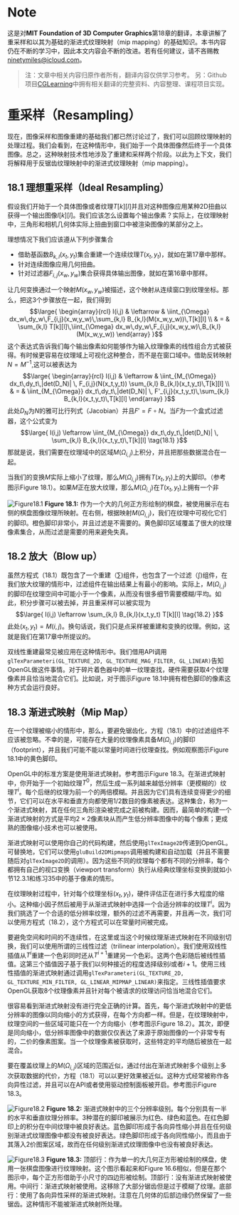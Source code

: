 # Note
这是对**MIT Foundation of 3D Computer Graphics**第18章的翻译，本章讲解了重采样和以其为基础的渐进式纹理映射（mip mapping）的基础知识。本书内容仍在不断的学习中，因此本文内容会不断的改进。若有任何建议，请不吝赐教<ninetymiles@icloud.com>。 

> 注：文章中相关内容归原作者所有，翻译内容仅供学习参考。
> 另：Github项目[CGLearning](https://github.com/nintymiles/CGLearning)中拥有相关翻译的完整资料、内容整理、课程项目实现。
 
# 重采样（Resampling）
现在，图像采样和图像重建的基础我们都已然讨论过了，我们可以回顾纹理映射的处理过程。我们会看到，在这种情形中，我们始于一个具体图像然后终于一个具体图像。总之，这种映射技术性地涉及了重建和采样两个阶段。以此为上下文，我们将解释用于反锯齿纹理映射中的渐进式纹理映射（mip mapping）。

## 18.1 理想重采样（Ideal Resampling）
假设我们开始于一个具体图像或者纹理$T[k][l]$并且对这种图像应用某种2D扭曲以获得一个输出图像$I[k][l]$。我们应该怎么设置每个输出像素？实际上，在纹理映射中，三角形和相机几何体实际上扭曲到窗口中被渲染图像的某部分之上。

理想情况下我们应该遵从下列步骤集合

- 借助基函数$B_{k,l}(x_t,y_t)$集合重建一个连续纹理$T(x_t,y_t)$，就如在第17章中那样。
- 针对连续图像应用几何扭曲。
- 针对过滤器$F_{i,j}(x_w,y_w)$集合获得具体输出图像，就如在第16章中那样。

让几何变换通过一个映射$M(x_w,y_w)$被描述，这个映射从连续窗口到纹理坐标。那么，把这3个步骤放在一起，我们得到
$$\large{ \begin{array}{rcl}
I(i,j) & \leftarrow & \iint_{\Omega} dx_w\,dy_w\,F_{i,j}(x_w,y_w)\,\sum_{k,l} B_{k,l}(M(x_w,y_w))\,T[k][l] \\
& = &  \sum_{k,l} T[k][l]\,\iint_{\Omega} dx_w\,dy_w\,F_{i,j}(x_w,y_w)\,B_{k,l}(M(x_w,y_w))
\end{array} }$$
这个表达式告诉我们每个输出像素如何能够作为输入纹理像素的线性组合方式被获得。有时候更容易在纹理域上可视化这种整合，而不是在窗口域中。借助反转映射$N=M^{-1}$,这可以被表达为
$$\large{ \begin{array}{rcl}
I(i,j) & \leftarrow & \iint_{M_{\Omega}} dx_t\,dy_t\,|det(D_N)| \, F_{i,j}(N(x_t,y_t)) \sum_{k,l} B_{k,l}(x_t,y_t)\,T[k][l] \\
& = &  \iint_{M_{\Omega}} dx_t\,dy_t\,|det(D_N)| \, F'_{i,j}(x_t,y_t)\,\sum_{k,l} B_{k,l}(x_t,y_t)\,T[k][l]
\end{array} }$$
此处$D_N$为$N$的雅可比行列式（Jacobian）并且$F'=F \circ N$。当$F$为一个盒式过滤器，这个公式变为
$$\large{
I(i,j)  \leftarrow  \iint_{M_{\Omega}} dx_t\,dy_t\,|det(D_N)| \, \sum_{k,l} B_{k,l}(x_t,y_t)\,T[k][l]  \tag{18.1}
}$$
那就是说，我们需要在纹理域中的区域$M(\Omega_{i,j})$上积分，并且把那些数据混合在一起。

当我们的变换$M$实际上缩小了纹理，那么$M(\Omega_{i,j})$拥有$T(x_t,y_t)$上的大脚印。（参考图示$\text{Figure 18.1}$）。如果$M$正在放大纹理，那么$M(\Omega_{i,j})$在$T(x_t,y_t)$上拥有一个非

![Figure18.1](media/Figure18.1.png)
**Figure 18.1:** 作为一个大的几何正方形绘制的棋盘，被使用展示在右侧的棋盘图像纹理所映射。在右侧，根据映射$M(\Omega_{i,j})$，我们在纹理中可视化它们的脚印。橙色脚印非常小，并且过滤是不需要的。黄色脚印区域覆盖了很大的纹理像素集合，从而过滤是需要的用来避免失真。

## 18.2 放大（Blow up）
虽然方程式（18.1）既包含了一个重建（$\sum$)组件，也包含了一个过滤（$\int$)组件，在我们放大纹理的情形中，过滤组件在输出结果上有最小的影响。实际上，$M(\Omega_{i,j})$的脚印在纹理空间中可能小于一个像素，从而没有很多细节需要模糊/平均。如此，积分步骤可以被去掉，并且重采样可以被实现为
$$\large{
I(i,j)  \leftarrow   \sum_{k,l} B_{k,l}(x_t,y_t) T[k][l]  \tag{18.2}
}$$
此处$(x_t , y_t ) = M(i, j)$。换句话说，我们只是点采样被重建和变换的纹理。例如，这就是我们在第17章中所提议的。

双线性重建最常见被应用在这种情形中。我们借用API调用`glTexParameteri(GL_TEXTURE_2D, GL_TEXTURE_MAG_FILTER, GL_LINEAR)`告知OpenGL做这件事情。对于碎片着色器中的单一纹理查找，硬件需要获取4个纹理像素并且恰当地混合它们。比如说，对于图示$\text{Figure 18.1}$中拥有橙色脚印的像素这种方式会运行良好。

## 18.3 渐进式映射（Mip Map）
在一个纹理被缩小的情形中，那么，要避免锯齿化，方程（18.1）中的过滤组件不应该被忽略。不幸的是，可能存在大量的纹理像素具备$M(\Omega_{i,j})$的脚印（footprint），并且我们可能不能以常量时间进行纹理查找。例如观察图示$\text{Figure 18.1}$中的黄色脚印。

OpenGL中的标准方案是使用渐进式映射。参考图示$\text{Figure 18.3}$。在渐进式映射中，你开始于一个初始纹理$T^0$，然后生成一系列越来越低分辨率（更模糊的）纹理$T^i$。每个后继的纹理为前一个的两倍模糊。并且因为它们具有连续变得更少的细节，它们可以在水平和垂直方向都使用1/2数目的像素被表达。这种集合，称为一个渐进式映射，其在任何三角形渲染被完成之前被构建。因而，最简单的构建一个渐进式映射的方式是平均$2\times2$像素块从而产生低分辨率图像中的每个像素；更成熟的图像缩小技术也可以被使用。

渐进式映射可以使用你自己的代码构建，然后使用`glTexImage2D`传递到OpenGL。可替换地，它们可以使用`gluBuild2DMipmaps`调用被构建和自动加载（并且不需要随后对`glTexImage2D`的调用）。因为这些不同的纹理每个都有不同的分辨率，每个都拥有自己的视口变换（viewport transform）执行从经典纹理坐标变换到就如小节12.3.1和练习35中的基于像素的情形。

在纹理映射过程中，针对每个纹理坐标$(x_t,y_t)$，硬件评估正在进行多大程度的缩小。这种缩小因子然后被用于从渐进式映射中选择一个合适分辨率的纹理$T^i$。因为我们挑选了一个合适的低分辨率纹理，额外的过滤不再需要，并且再一次，我们可以使用方程式（18.2），这个方程式可以在常量时间被完成。

要避免空间和时间的不连续性，在这里或当这个时候纹理渐进式映射在不同级别切换，我们可以使用所谓的三线性过滤（trilinear interpolation）。我们使用双线性插值从$T^i$重建一个色彩同时还从$T^{i+1}$重建另一个色彩。这两个色彩随后被线性插值。这第三个插值因子基于我们以何种接近的程度选择级别$i$或者$i+1$。使用三线性插值的渐进式映射通过调用`glTexParameteri(GL_TEXTURE_2D, GL_TEXTURE_MIN_FILTER, GL_LINEAR_MIPMAP_LINEAR)`来指定。三线性插值要求OpenGL获取8个纹理像素并且针对每个被请求的纹理访问恰当地混合它们。

很容易看到渐进式映射没有进行完全正确的计算。首先，每个渐进式映射中的更低分辨率的图像以同向缩小的方式获得，在每个方向都一样。但是，在纹理映射中，纹理空间的一些区域可能只在一个方向缩小（参考图示$\text{Figure 18.2}$）。其次，即便是同向缩小，低分辨率图像中的数据仅仅表达了来源于原始图像的一个非常专有的，二价的像素图案。当一个纹理像素被获取时，这些特定的平均随后被放在一起混合。

要在覆盖纹理上的$M(\Omega_{i,j})$区域的范围近似，通过付出在渐进式映射多个级别上多次获取数据的代价，方程（18.1）可以以更好效果被近似。这种方式经常被称作各向异性过滤，并且可以在API或者使用驱动控制面板被开启。参考图示$\text{Figure 18.3}$。

![Figure18.2](media/Figure18.2.png)
**Figure 18.2:** 渐进式映射中的三个分辨率级别。每个分别具有一半的水平和垂直纹理分辨率。3种潜在的脚印被展示为红色、绿色和蓝色。在红色脚印上的积分在中间纹理中被良好表达。蓝色脚印形成于各向异性缩小并且在任何级别渐进式纹理图像中都没有被良好表达。绿色脚印形成于各向同性缩小，而且由于其落入2价图案区域，故而在任何级别渐进式纹理图像中也没有被良好表达。

![Figure18.3](media/Figure18.3.png)
**Figure 18.3:** 顶部行：作为单一的大几何正方形被绘制的棋盘，使用一张棋盘图像进行纹理映射。这个图示看起来和Figure 16.6相似，但是在那个图示中，每个正方形借助于小尺寸的四边形被绘制。顶部行：没有渐进式映射被使用。中间行：渐进式映射被使用。这移除了大部分锯齿但是过于模糊了纹理。底部行：使用了各向异性采样的渐进式映射。注意在几何体的后部边缘仍然保留了一些锯齿。这种情形不能被渐进式映射所处理。


